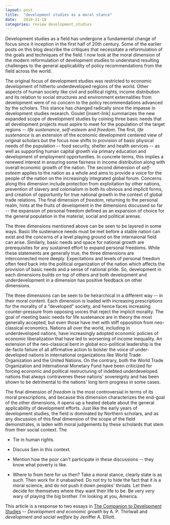 ```yaml
---
layout: post
title:  "development studies as a moral stance"
date:   2018-11-19
categories: review development_studies
---
```


Development studies as a field has undergone a fundamental change of focus since it inception in the first half of 20th century. Some of the earlier
posts on this blog describe the critiques that necessitate a reformulation of the goals and techniques of the field. I now look at the moral
dimension of the modern reformulation of development studies to understand resulting challenges to the general applicability of policy recommendations
from the field across the world.

The original focus of development studies was restricted to economic development of hitherto underdeveloped regions of the world. Other aspects of
human society like civil and political rights, income distribution and its relation to social structures and environment externalities from
development were of no concern to the policy recommendations advanced by the scholars. This stance has changed radically since the impasse in
development studies research. Goulet [insert-link] summarizes the new expanded scope of development studies by coining three basic needs that all
development projects must aspire to meet for the population of the target regions -- _life sustenance_, _self-esteem_ and _freedom_. The first, _life
sustenance_ is an extension of the economic development centered view of original scholars but the focus now shifts to provision of basic physical
needs of the population -- food security, shelter and health services -- as well as supporting human capital growth via primary education and
development of employment opportunities. In concrete terms, this implies a renewed interest in ensuring some fairness in income distribution along
with overall economic growth of the nation. The second dimension of _self-esteem_ applies to the nation as a whole and aims to provide a voice for the
people of the nation on the increasingly integrated global forum. Concerns along this dimension include protection from exploitation by other nations,
prevention of slavery and colonialism in both its obvious and implicit forms, and creation of opportunity for true national growth in the context of
global trade relations. The final dimension of _freedom_, returning to the personal realm, hints at the fruits of development in the dimensions
discussed so far -- the expansion of personal freedom defined as an expansion of choice for the general population in the material, social and
political arenas.

The three dimensions mentioned above can be seen to be layered in some ways. Basic life sustenance needs must be met before a stable nation can exist
and the concerns of a level playing ground on the internaional field can arise. Similarly, basic needs and space for national growth are prerequisites
for any sustained effort to expand personal freedoms. While these statements are generally true, the three dimensions are interconnected more deeply.
Expectations and levels of personal freedom often feed back into the political organization of the nation which affects the provision of basic needs
and a sense of national pride. So, development in each dimensions builds on top of others and both development and underdevelopment in a
dimension has positive feedback on other dimensions.

The three dimensions can be seen to be heirarchical in a different way -- in their moral content. Each dimension is loaded with increasing
prescriptions for the morality of a "developed" society, and hence faces increasing counter-pressure from opposing voices that reject the implicit
morality. The goal of meeting basic needs for life sustenance are in theory the most generally accepted, but even those have met with stiff opposition
from neo-classical economics. Nations all over the world, including in underdeveloped nations, have increasingly adopted economic policies of economic
liberalization that have led to worsening of income inequality. An extension of the neo-classical bent in global eco-political leadership is the
de-facto failure of all affirmative action to bolster the voice of under-developed nations in international organizations like World Trade
Organization and the United Nations. On the contrary, both the World Trade Organization and International Monetary Fund have been criticized for
forcing economic and political restructuring of indebted underdeveloped nations that always contravenes these nations' sovereignty and has been shown
to be detrimental to the nations' long term progress in some cases.

The final dimension of _freedom_ is the most controversial in terms of its moral prescriptions, and because this dimension characterizes the end-goal
of the other dimensions, it opens up a heated debate about the general applicability of development efforts. Just like the early years of development
studies, the field is dominated by Northern scholars, and as any discussion of this final dimension of the scope of the field demonstrates, is laden
with moral judgements by these scholards that stem from their social context. The 

- Tie in human rights.
- Discuss Sen in this context.
- Mention how the poor can't participate in these discussions -- they know what poverty is like.

- Where to from here for us then? Take a moral stance, clearly state is as such. Then work for it unabashed. Do not try to hide the fact that it is a
  moral science, and do not push it down peoples' throats. Let them decide for themselves where they want their life to be. Be very *very* wary of
playing the big brother. I'm looking at you, America.


This article is a response to two essays in [The Companion to Development Studies][development-textbook] -- _Development and economic growth_ by A. P.
Thirlwall and _development and social welfare_ by Jeniffer A. Elliott.


[development-textbook]: http://www.worldcat.org/title/companion-to-development-studies/oclc/85828973?page=citation
